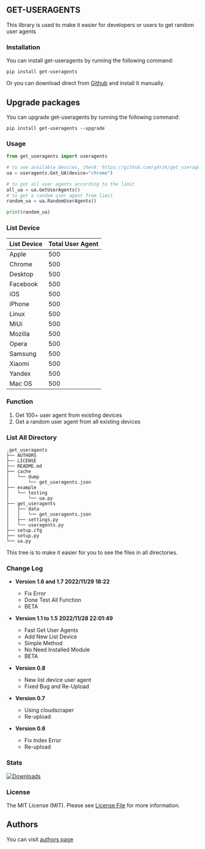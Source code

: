 ## GET-USERAGENTSThis library is used to make it easier for developers or users to get random user agents### InstallationYou can install get-useragents by running the following command:```pip install get-useragents```Or you can download direct from [Github](https://github.com/g4rzk/get_useragents/archive/get_useragents.tar.gz) and install it manually.## Upgrade packagesYou can upgrade get-useragents by running the following command:```pip install get-useragents --upgrade```### Usage```pythonfrom get_useragents import useragents# to see available devices, check: https://github.com/g4rzk/get_useragents#list-deviceua = useragents.Get_UA(device="chrome")# to get all user agents according to the limitall_ua = ua.GetUserAgents()# to get a random user agent from limitrandom_ua = ua.RandomUserAgents()print(random_ua)```### List Device| List Device  | Total User Agent || ----- | --- || Apple   | 500  || Chrome | 500  || Desktop   | 500  || Facebook | 500  || iOS   | 500  || iPhone | 500  || Linux   | 500  || MiUi | 500  || Mozilla   | 500  || Opera | 500  || Samsung   | 500  || Xiaomi | 500  || Yandex   | 500  || Mac OS | 500  |### Function1. Get 100+ user agent from existing devices2. Get a random user agent from all existing devices### List All Directory```.get_useragents├── AUTHORS├── LICENSE├── README.md├── cache│   └── dump│       └── get_useragents.json├── example│   └── testing│       └── ua.py├── get_useragents│   ├── data│   │   └── get_useragents.json│   ├── settings.py│   └── useragents.py├── setup.cfg├── setup.py└── ua.py```This tree is to make it easier for you to see the files in all directories. ### Change Log- **Version 1.6 and 1.7 2022/11/29 18:22**  - Fix Error  - Done Test All Function  - BETA- **Version 1.1 to 1.5 2022/11/28 22:01:49**  - Fast Get User Agents  - Add New List Device  - Simple Method  - No Need Installed Module  - BETA- **Version 0.8**  - New list device user agent  - Fixed Bug and Re-Upload- **Version 0.7**  - Using cloudscraper  - Re-upload- **Version 0.6**  - Fix Index Error  - Re-upload### Stats[![Downloads](https://static.pepy.tech/personalized-badge/get-useragents?period=total&units=international_system&left_color=black&right_color=orange&left_text=Downloads)](https://pepy.tech/project/get-useragents)### LicenseThe MIT License (MIT). Please see [License File](https://github.com/g4rzk/get_useragents/blob/main/LICENSE) for more information.## AuthorsYou can visit [authors page](https://github.com/g4rzk/get_useragents/blob/main/AUTHORS) 